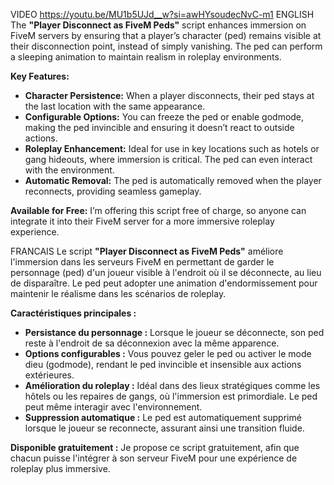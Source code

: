 VIDEO https://youtu.be/MU1b5UJd__w?si=awHYsoudecNvC-m1
ENGLISH
The **"Player Disconnect as FiveM Peds"** script enhances immersion on FiveM servers by ensuring that a player’s character (ped) remains visible at their disconnection point, instead of simply vanishing. The ped can perform a sleeping animation to maintain realism in roleplay environments.

**Key Features:**
- **Character Persistence:** When a player disconnects, their ped stays at the last location with the same appearance.
- **Configurable Options:** You can freeze the ped or enable godmode, making the ped invincible and ensuring it doesn’t react to outside actions.
- **Roleplay Enhancement:** Ideal for use in key locations such as hotels or gang hideouts, where immersion is critical. The ped can even interact with the environment.
- **Automatic Removal:** The ped is automatically removed when the player reconnects, providing seamless gameplay.

**Available for Free:** I’m offering this script free of charge, so anyone can integrate it into their FiveM server for a more immersive roleplay experience.

FRANCAIS
Le script **"Player Disconnect as FiveM Peds"** améliore l'immersion dans les serveurs FiveM en permettant de garder le personnage (ped) d'un joueur visible à l'endroit où il se déconnecte, au lieu de disparaître. Le ped peut adopter une animation d'endormissement pour maintenir le réalisme dans les scénarios de roleplay.

**Caractéristiques principales :**
- **Persistance du personnage :** Lorsque le joueur se déconnecte, son ped reste à l'endroit de sa déconnexion avec la même apparence.
- **Options configurables :** Vous pouvez geler le ped ou activer le mode dieu (godmode), rendant le ped invincible et insensible aux actions extérieures.
- **Amélioration du roleplay :** Idéal dans des lieux stratégiques comme les hôtels ou les repaires de gangs, où l'immersion est primordiale. Le ped peut même interagir avec l'environnement.
- **Suppression automatique :** Le ped est automatiquement supprimé lorsque le joueur se reconnecte, assurant ainsi une transition fluide.

**Disponible gratuitement :** Je propose ce script gratuitement, afin que chacun puisse l'intégrer à son serveur FiveM pour une expérience de roleplay plus immersive.

